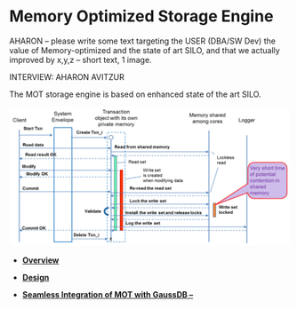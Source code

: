 # Memory Optimized Storage Engine<a name="EN-US_TOPIC_0257867431"></a>

AHARON – please write some text targeting the USER \(DBA/SW Dev\) the value of Memory-optimized and the state of art SILO, and that we actually improved by x,y,z – short text, 1 image.

INTERVIEW: AHARON AVITZUR

The MOT storage engine is based on enhanced state of the art SILO.

![](figures/en-us_image_0257713435.png)

-   **[Overview](overview-19.md)**  

-   **[Design](design.md)**  

-   **[Seamless Integration of MOT with GaussDB –](seamless-integration-of-mot-with-gaussdb.md)**  


